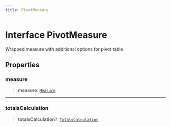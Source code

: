 ```yaml
---
title: PivotMeasure
---
```


# Interface PivotMeasure

Wrapped measure with additional options for pivot table

## Properties

### measure

> **measure**: [`Measure`](interface.Measure.md)

***

### totalsCalculation

> **totalsCalculation**?: [`TotalsCalculation`](../type-aliases/type-alias.TotalsCalculation.md)
